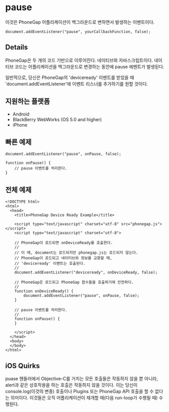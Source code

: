 pause
===========

이것은 PhoneGap 어플리케이션이 백그라운드로 변하면서 발생하는 이벤트이다.

    document.addEventListener("pause", yourCallbackFunction, false);

Details
-------

PhoneGap은 두 개의 코드 기반으로 이루어진다. 네이티브와 자바스크립트이다. 네이티브 코드는 어플리케이션을 백그라운드로 변경하는 동안에 pause 에벤트가 발생된다.

일반적으로, 당신은 PhoneGap의 'deviceready' 이벤트를 받았을 때 'document.addEventListener'에 이벤트 리스너를 추가하기를 원할 것이다.

지원하는 플랫폼
-------------------

- Android
- BlackBerry WebWorks (OS 5.0 and higher)
- iPhone

빠른 예제
-------------

    document.addEventListener("pause", onPause, false);

    function onPause() {
        // pause 이벤트를 처리한다.
    }

전체 예제
------------

    <!DOCTYPE html>
    <html>
      <head>
        <title>PhoneGap Device Ready Example</title>

        <script type="text/javascript" charset="utf-8" src="phonegap.js"></script>
        <script type="text/javascript" charset="utf-8">

        // PhoneGap이 로드되면 onDeviceReady를 호출한다.
        //
        // 이 때, document는 로드되지만 phonegap.js는 로드되지 않는다.
        // PhoneGap이 로드되고 네이티브와 정보를 교환할 때,
        // 'deviceready' 이벤트는 호출된다.
        // 
        document.addEventListener("deviceready", onDeviceReady, false);

        // PhoneGap은 로드되고 PhoneGap 함수들을 호출하기에 안전하다.
        //
        function onDeviceReady() {
		    document.addEventListener("pause", onPause, false);
        }

        // pause 이벤트를 처리한다.
        //
        function onPause() {
        }
        
        </script>
      </head>
      <body>
      </body>
    </html>

iOS Quirks
--------------------------
puase 헨들러에서 Objective-C를 거치는 모든 호출들은 작동하지 않을 뿐 아니라, alert과 같은 상호작용을 하는 호출은 작동하지 않을 것이다. 이는 당신이 console.log(이것의 변종) 호출이나 Plugins 또는 PhoneGap API 호출을 할 수 없다는 의미이다. 이것들은 오직 어플리케이션이 재개할 때(다음 run-loop가 수행될 때) 수행된다.
